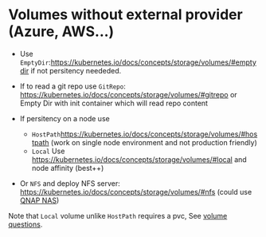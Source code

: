 # Volumes without external provider (Azure, AWS...)

- Use `EmptyDir`:https://kubernetes.io/docs/concepts/storage/volumes/#emptydir if not persitency neededed.
- If to read a git repo use `GitRepo`: https://kubernetes.io/docs/concepts/storage/volumes/#gitrepo or Empty Dir with init container which will read repo content
- If persitency on a node use
	- `HostPath`https://kubernetes.io/docs/concepts/storage/volumes/#hostpath (work on single node environment and not production friendly)
	- `Local` Use https://kubernetes.io/docs/concepts/storage/volumes/#local and node affinity (best++)
	
- Or `NFS` and deploy NFS server: https://kubernetes.io/docs/concepts/storage/volumes/#nfs (could use [QNAP NAS](https://github.com/scoulomb/misc-notes/blob/master/NAS-setup/README.md))


Note that `Local` volume unlike `HostPath` requires a pvc,
See [volume questions](./volume4question.md#1-emptydir-and-pvc).

<!-- ok clear -->
<!-- when using docker in local close to hostpath/local -->